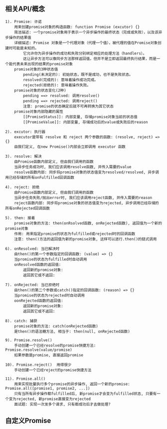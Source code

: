 ## 相关API/概念
    1). Promise: 许诺  
        用来创建promise对象的构造函数: function Promise (excutor) {}
        简洁描述: 一个promise对象用于表示一个异步操作的最终状态（完成或失败），以及该异步操作的结果值
        详细描述: Promise 对象是一个代理对象（代理一个值），被代理的值在Promise对象创建时可能是未知的。
            它允许你为异步操作的成功和失败分别绑定相应的处理方法（handlers）。 
            这让异步方法可以像同步方法那样返回值，但并不是立即返回最终执行结果，而是一个能代表未来出现的结果的promise对象
        promise对象的3种状态值
            pending(未决定的): 初始状态，既不是成功，也不是失败状态。
            resolved(完成的): 意味着操作成功完成。  
            rejected(拒绝的): 意味着操作失败。
        promise对象的状态变化(2种)
            pending ==> resolved: 调用resolve()
            pending ==> rejected: 调用reject()
            注意: promise的状态确定后就不可再转换为其它状态
        promise对象内部隐藏的属性
            [[PromiseStatus]]: 内部变量, 存储promise对象当前的状态值
            [[PromiseValue]]: 内部变量, 存储成功后的value或失败后的reason
    
    2). excutor: 执行器
        executor是带有 resolve 和 reject 两个参数的函数: (resolve, reject) => {}
        由我们定义, 在new Promise()内部会立即调用 executor 函数
   
    3). resolve: 解决
        由Promise函数内部定义, 但由我们调用的函数
        当异步任务成功时, 我们应该调用resolve函数, 并传入需要的value
        resolve函数内部: 同步将promise对象的状态值变为resolved/resolved, 异步调用已经存储的所有onFulfilled回调函数
        
    4). reject: 拒绝
        由Promise函数内部定义, 但由我们调用的函数
        当异步任务失败/抛出error时, 我们应该调用reject函数, 并传入需要的reason
        reject函数内部: 同步将promise对象的状态值变为rejected, 异步调用已经存储的所有onRejected回调函数
        
    5). then: 接着
        promise对象的方法: then(onRsolved函数, onRejected函数), 返回值为一个新的promise对象
        作用: 用来指定promise的状态为fulfilled或rejected时的回调函数
        注意: then()方法的返回值为新的promise对象, 这样可以进行.then()的链式调用
    
    6). onResolved: 当已解决时
        由then()的第一个参数指定的回调函数: (value) => {}
        当promise的状态为fulfilled时自动调用
        onResolved函数的返回值:
            返回新的promise对象: 
            返回其它或不返回:
            
    7). onRejected: 当已拒绝时
        由then()的第二个参数或catch()指定的回调函数: (reason) => {}
        当promise的状态为rejected时自动调用
        oonRejected函数的返回值:
            返回新的promise对象: 
            返回其它或不返回:
            
    8). catch: 捕获
        promise对象的方法: catch(onRejected函数)
        是then()的语法糖方法, 相当于: then(null, onRejected函数)
        
    9). Promise.resolve()
        手动创建一个已经resolve的promise快捷方法: Promise.resolve(value/promise)
        如果参数是promise, 直接返回promise
        
    10). Promise.reject()  用得很少
        手动创建一个已经reject的promise快捷方法
    
    11). Promise.all()
        用来实现批量执行多个promise的异步操作, 返回一个新的promise: Promise.all([promise1, promise2, ...])
        只有当所有异步操作都fulfilled后, 新promise才会变为fulfilled状态, 只要有一个变为rejected, 新promise直接变为rejected
        面试题: 实现一次发多个请求, 只有都成功后才去做处理?
        
## 自定义Promise
    